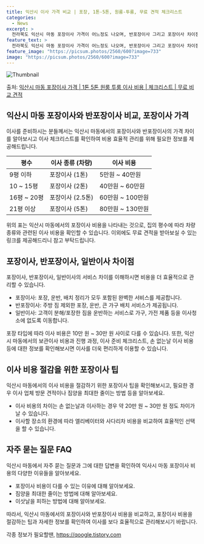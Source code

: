 ```yaml
---
title: 익산시 이사 가격 비교 | 포장, 1톤-5톤, 원룸-투룸, 무료 견적 체크리스트
categories:
  - News
excerpt: >
  전라북도 익산시 마동 포장이사 가격이 어느정도 나오며, 반포장이사 그리고 포장이사 차이점을 알아보겠습니다. 1톤 2톤 5톤 원룸 투룸 경우 이사 비용은 어느정도 되며, 어디서 무료 비교 견적을 받아 보실 수 있는지 간단한 이사 체크리스트와 함께 알아보겠습니다.익산시 마동 포장이사 가격 무료 살펴보기 👈 클릭익산시 마동 포장이사 평균 이사 비용평수익산시 마동 평균 이사 비용원룸 이사9평 이하 (1톤)5만원 ~ 40만원투룸 이사10 ~ 15평 (2톤)40만원 ~ 60만원투룸/쓰리룸 이사16평 ~ 20평 (2.5톤)60만원 ~ 100만원쓰리룸 이사21평 (5톤) ~80만원 ~ 130만원우리집 무료 이사견적 받기 👈 클릭익산시 마동 포장이사, 반포장이사, 일반이사 차이점이사 시 포장 서비스 차이를 이해하면 ..
feature_text: >
  전라북도 익산시 마동 포장이사 가격이 어느정도 나오며, 반포장이사 그리고 포장이사 차이점을 알아보겠습니다. 1톤 2톤 5톤 원룸 투룸 경우 이사 비용은 어느정도 되며, 어디서 무료 비교 견적을 받아 보실 수 있는지 간단한 이사 체크리스트와 함께 알아보겠습니다.익산시 마동 포장이사 가격 무료 살펴보기 👈 클릭익산시 마동 포장이사 평균 이사 비용평수익산시 마동 평균 이사 비용원룸 이사9평 이하 (1톤)5만원 ~ 40만원투룸 이사10 ~ 15평 (2톤)40만원 ~ 60만원투룸/쓰리룸 이사16평 ~ 20평 (2.5톤)60만원 ~ 100만원쓰리룸 이사21평 (5톤) ~80만원 ~ 130만원우리집 무료 이사견적 받기 👈 클릭익산시 마동 포장이사, 반포장이사, 일반이사 차이점이사 시 포장 서비스 차이를 이해하면 ..
feature_image: "https://picsum.photos/2560/600?image=733"
image: "https://picsum.photos/2560/600?image=733"
---
```


![Thumbnail](https://img1.daumcdn.net/thumb/R800x0/?scode=mtistory2&fname=https%3A%2F%2Fblog.kakaocdn.net%2Fdn%2FcCPY10%2FbtsG8k33BbN%2F8kbzAmlMif440sunJhGYF1%2Fimg.webp)

<p>출처: <a href="https://qoogle.tistory.com/8791" rel="dofollow">익산시 마동 포장이사 가격 | 1톤 5톤 원룸 투룸 이사 비용 | 체크리스트 | 무료 비교 견적</a> </p>

## 익산시 마동 포장이사와 반포장이사 비교, 포장이사 가격

이사를 준비하시는 분들께서는 익산시 마동에서의 포장이사와 반포장이사의 가격 차이를 알아보시고 이사 체크리스트를 확인하여 비용 효율적 관리를
위해 필요한 정보를 제공해드립니다.

**평수** | **이사 종류 (차량)** | **이사 비용**  
---|---|---  
9평 이하 | 포장이사 (1톤) | 5만원 ~ 40만원  
10 ~ 15평 | 포장이사 (2톤) | 40만원 ~ 60만원  
16평 ~ 20평 | 포장이사 (2.5톤) | 60만원 ~ 100만원  
21평 이상 | 포장이사 (5톤) | 80만원 ~ 130만원  
  
위의 표는 익산시 마동에서의 포장이사 비용을 나타내는 것으로, 집의 평수에 따라 차량 종류와 관련된 이사 비용을 확인할 수 있습니다.
이외에도 무료 견적을 받아보실 수 있는 링크를 제공해드리니 참고 부탁드립니다.

## 포장이사, 반포장이사, 일반이사 차이점

포장이사, 반포장이사, 일반이사의 서비스 차이를 이해하시면 비용을 더 효율적으로 관리할 수 있습니다.

  * 포장이사: 포장, 운반, 배치 정리가 모두 포함된 완벽한 서비스를 제공합니다.
  * 반포장이사: 주방 짐 제외한 포장, 운반, 큰 가구 배치 서비스가 제공됩니다.
  * 일반이사: 고객이 분해/포장한 짐을 운반하는 서비스로 가구, 가전 제품 등을 이사청소에 없도록 이동합니다.

포장 타입에 따라 이사 비용은 10만 원 ~ 30만 원 사이로 다를 수 있습니다. 또한, 익산시 마동에서의 보관이사 비용과 진행 과정, 이사
준비 체크리스트, 손 없는날 이사 비용 등에 대한 정보를 확인해보시면 이사를 더욱 편리하게 이용할 수 있습니다.

## 이사 비용 절감을 위한 포장이사 팁

익산시 마동에서의 이사 비용을 절감하기 위한 포장이사 팁을 확인해보시고, 필요한 경우 이사 업체 방문 견적이나 짐양을 최대한 줄이는 방법
등을 알아보세요.

  * 이사 비용의 차이는 손 없는날과 이사하는 경우 약 20만 원 ~ 30만 원 정도 차이가 날 수 있습니다.
  * 이사할 장소의 환경에 따라 엘리베이터와 사다리차 비용을 비교하여 효율적인 선택을 할 수 있습니다.

## 자주 묻는 질문 FAQ

익산시 마동에서 자주 묻는 질문과 그에 대한 답변을 확인하여 익사시 마동 포장이사 비용의 다양한 이유들을 알아보세요.

  * 포장이사 비용이 다를 수 있는 이유에 대해 알아보세요.
  * 짐양을 최대한 줄이는 방법에 대해 알아보세요.
  * 이삿날을 피하는 방법에 대해 알아보세요.

따라서, 익산시 마동에서의 포장이사와 반포장이사 비용을 비교하고, 포장이사 비용을 절감하는 팁과 자세한 정보를 확인하여 이사를 보다
효율적으로 관리해보시기 바랍니다.

 

각종 정보가 필요할땐, <a href="https://qoogle.tistory.com" rel="dofollow">https://qoogle.tistory.com</a>


